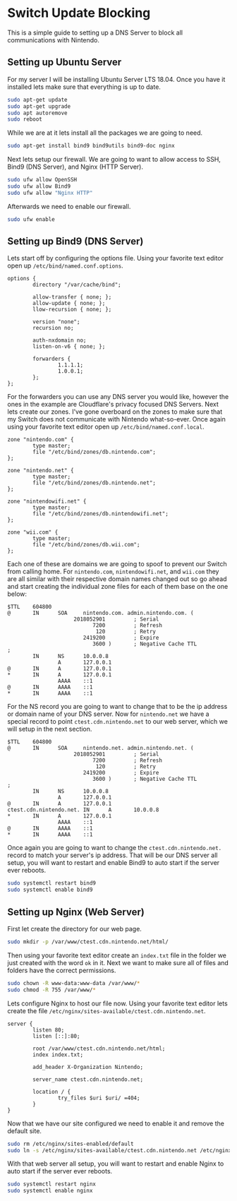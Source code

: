 # Switch Update Blocking

This is a simple guide to setting up a DNS Server to block all communications with Nintendo.

## Setting up Ubuntu Server

For my server I will be installing Ubuntu Server LTS 18.04. Once you have it installed lets make sure that everything is up to date.

```bash
sudo apt-get update
sudo apt-get upgrade
sudo apt autoremove
sudo reboot
```

While we are at it lets install all the packages we are going to need.

```bash
sudo apt-get install bind9 bind9utils bind9-doc nginx
```

Next lets setup our firewall. We are going to want to allow access to SSH, Bind9 (DNS Server), and Nginx (HTTP Server).

```bash
sudo ufw allow OpenSSH
sudo ufw allow Bind9
sudo ufw allow "Nginx HTTP"
```

Afterwards we need to enable our firewall.

```bash
sudo ufw enable
```

## Setting up Bind9 (DNS Server)

Lets start off by configuring the options file. Using your favorite text editor open up `/etc/bind/named.conf.options`.

```
options {
        directory "/var/cache/bind";

        allow-transfer { none; };
        allow-update { none; };
        llow-recursion { none; };

        version "none";
        recursion no;

        auth-nxdomain no;
        listen-on-v6 { none; };

        forwarders {
                1.1.1.1;
                1.0.0.1;
        };
};
```

For the forwarders you can use any DNS server you would like, however the ones in the example are Cloudflare's privacy focused DNS Servers. Next lets create our zones. I've gone overboard on the zones to make sure that my Switch does not communicate with Nintendo what-so-ever. Once again using your favorite text editor open up `/etc/bind/named.conf.local`.

```
zone "nintendo.com" {
        type master;
        file "/etc/bind/zones/db.nintendo.com";
};

zone "nintendo.net" {
        type master;
        file "/etc/bind/zones/db.nintendo.net";
};

zone "nintendowifi.net" {
        type master;
        file "/etc/bind/zones/db.nintendowifi.net";
};

zone "wii.com" {
        type master;
        file "/etc/bind/zones/db.wii.com";
};
```

Each one of these are domains we are going to spoof to prevent our Switch from calling home. For `nintendo.com`, `nintendowifi.net`, and `wii.com` they are all similar with their respective domain names changed out so go ahead and start creating the individual zone files for each of them base on the one below:

```
$TTL    604800
@       IN      SOA     nintendo.com. admin.nintendo.com. (
                     2018052901         ; Serial
                           7200         ; Refresh
                            120         ; Retry
                        2419200         ; Expire
                           3600 )       ; Negative Cache TTL
;
        IN      NS      10.0.0.8
                A       127.0.0.1
@       IN      A       127.0.0.1
*       IN      A       127.0.0.1
                AAAA    ::1
@       IN      AAAA    ::1
*       IN      AAAA    ::1
```

For the NS record you are going to want to change that to be the ip address or domain name of your DNS server. Now for `nintendo.net` we have a special record to point `ctest.cdn.nintendo.net` to our web server, which we will setup in the next section.

```
$TTL    604800
@       IN      SOA     nintendo.net. admin.nintendo.net. (
                     2018052901         ; Serial
                           7200         ; Refresh
                            120         ; Retry
                        2419200         ; Expire
                           3600 )       ; Negative Cache TTL
;
        IN      NS      10.0.0.8
                A       127.0.0.1
@       IN      A       127.0.0.1
ctest.cdn.nintendo.net. IN      A       10.0.0.8
*       IN      A       127.0.0.1
                AAAA    ::1
@       IN      AAAA    ::1
*       IN      AAAA    ::1
```

Once again you are going to want to change the `ctest.cdn.nintendo.net.` record to match your server's ip address. That will be our DNS server all setup, you will want to restart and enable Bind9 to auto start if the server ever reboots.

```bash
sudo systemctl restart bind9
sudo systemctl enable bind9
```

## Setting up Nginx (Web Server)

First let create the directory for our web page.

```bash
sudo mkdir -p /var/www/ctest.cdn.nintendo.net/html/
```

Then using your favorite text editor create an `index.txt` file in the folder we just created with the word `ok` in it. Next we want to make sure all of files and folders have the correct permissions.

```bash
sudo chown -R www-data:www-data /var/www/*
sudo chmod -R 755 /var/www/*
```

Lets configure Nginx to host our file now. Using your favorite text editor lets create the file `/etc/nginx/sites-available/ctest.cdn.nintendo.net`.

```
server {
        listen 80;
        listen [::]:80;

        root /var/www/ctest.cdn.nintendo.net/html;
        index index.txt;

        add_header X-Organization Nintendo;

        server_name ctest.cdn.nintendo.net;

        location / {
                try_files $uri $uri/ =404;
        }
}
```

Now that we have our site configured we need to enable it and remove the default site.

```bash
sudo rm /etc/nginx/sites-enabled/default
sudo ln -s /etc/nginx/sites-available/ctest.cdn.nintendo.net /etc/nginx/sites-enabled/ctest.cdn.nintendo.net
```

With that web server all setup, you will want to restart and enable Nginx to auto start if the server ever reboots.

```bash
sudo systemctl restart nginx
sudo systemctl enable nginx
```